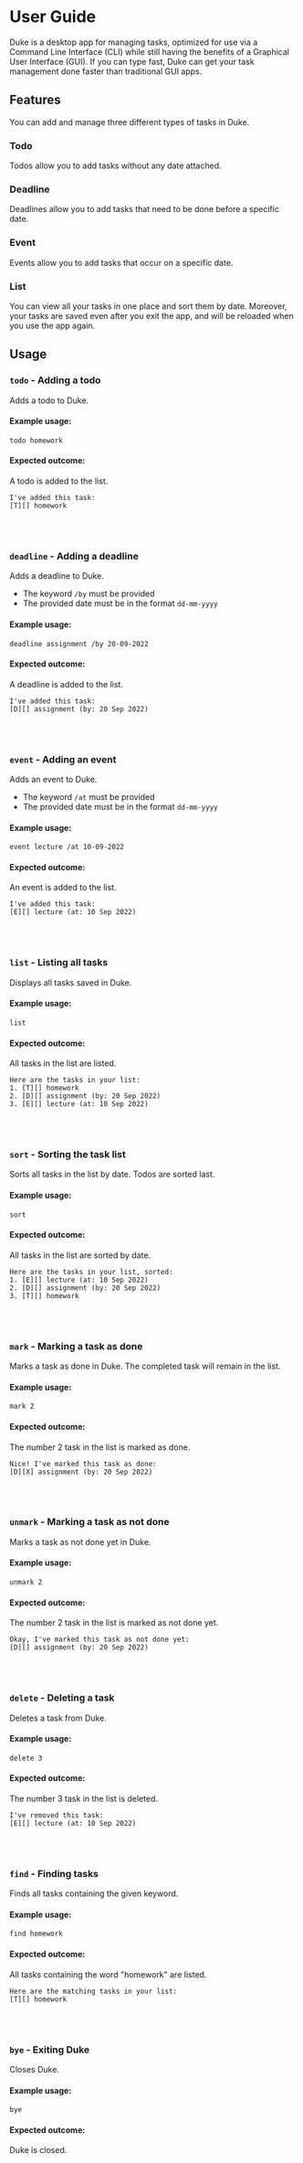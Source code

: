 # User Guide
Duke is a desktop app for managing tasks, optimized for use via a Command Line Interface (CLI) while still having the 
benefits of a Graphical User Interface (GUI). If you can type fast, Duke can get your task management done faster than 
traditional GUI apps.

## Features
You can add and manage three different types of tasks in Duke.

### Todo

Todos allow you to add tasks without any date attached. 

### Deadline

Deadlines allow you to add tasks that need to be done before a specific date.

### Event

Events allow you to add tasks that occur on a specific date. 

### List

You can view all your tasks in one place and sort them by date. 
Moreover, your tasks are saved even after you exit the app, and will be reloaded when you use the app again.     

## Usage

### `todo` - Adding a todo

Adds a todo to Duke. 

#### Example usage: 

`todo homework`

#### Expected outcome:

A todo is added to the list. 

```
I've added this task:
[T][] homework
```

<br/><br/>
### `deadline` - Adding a deadline

Adds a deadline to Duke.

- The keyword `/by` must be provided
- The provided date must be in the format `dd-mm-yyyy`

#### Example usage:

`deadline assignment /by 20-09-2022`

#### Expected outcome:

A deadline is added to the list.

```
I've added this task:
[D][] assignment (by: 20 Sep 2022)
```

<br/><br/>
### `event` - Adding an event

Adds an event to Duke.

- The keyword `/at` must be provided
- The provided date must be in the format `dd-mm-yyyy`

#### Example usage:

`event lecture /at 10-09-2022`

#### Expected outcome:

An event is added to the list.

```
I've added this task:
[E][] lecture (at: 10 Sep 2022)
```

<br/><br/>
### `list` - Listing all tasks

Displays all tasks saved in Duke. 

#### Example usage:

`list`

#### Expected outcome:

All tasks in the list are listed. 

```
Here are the tasks in your list:
1. [T][] homework
2. [D][] assignment (by: 20 Sep 2022)
3. [E][] lecture (at: 10 Sep 2022)
```

<br/><br/>
### `sort` - Sorting the task list

Sorts all tasks in the list by date. Todos are sorted last.

#### Example usage:

`sort`

#### Expected outcome:

All tasks in the list are sorted by date.

```
Here are the tasks in your list, sorted:
1. [E][] lecture (at: 10 Sep 2022)
2. [D][] assignment (by: 20 Sep 2022)
3. [T][] homework
```

<br/><br/>
### `mark` - Marking a task as done

Marks a task as done in Duke. The completed task will remain in the list. 

#### Example usage:

`mark 2`

#### Expected outcome:

The number 2 task in the list is marked as done.

```
Nice! I've marked this task as done:
[D][X] assignment (by: 20 Sep 2022)
```
<br/><br/>

### `unmark` - Marking a task as not done

Marks a task as not done yet in Duke.

#### Example usage:

`unmark 2`

#### Expected outcome:

The number 2 task in the list is marked as not done yet.

```
Okay, I've marked this task as not done yet:
[D][] assignment (by: 20 Sep 2022)
```
<br/><br/>

### `delete` - Deleting a task

Deletes a task from Duke. 

#### Example usage:

`delete 3`

#### Expected outcome:

The number 3 task in the list is deleted.  

```
I've removed this task:
[E][] lecture (at: 10 Sep 2022)
```

<br/><br/>
### `find` - Finding tasks

Finds all tasks containing the given keyword.

#### Example usage:

`find homework`

#### Expected outcome:

All tasks containing the word "homework" are listed. 

```
Here are the matching tasks in your list:
[T][] homework
```

<br/><br/>
### `bye` - Exiting Duke

Closes Duke. 

#### Example usage:

`bye`

#### Expected outcome:

Duke is closed.
